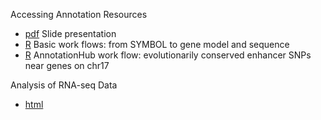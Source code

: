 Accessing Annotation Resources

* [pdf](Annotation_slides.pdf) Slide presentation
* [R](brca1.R) Basic work flows: from SYMBOL to gene model and sequence
* [R](enhancer-snps.R) AnnotationHub work flow: evolutionarily
  conserved enhancer SNPs near genes on chr17

Analysis of RNA-seq Data

* [html](http://mikelove.github.io/biocrnaseq/)
